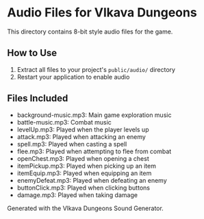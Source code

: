 # Audio Files for Vlkava Dungeons

This directory contains 8-bit style audio files for the game.

## How to Use
1. Extract all files to your project's `public/audio/` directory
2. Restart your application to enable audio

## Files Included
- background-music.mp3: Main game exploration music
- battle-music.mp3: Combat music
- levelUp.mp3: Played when the player levels up
- attack.mp3: Played when attacking an enemy
- spell.mp3: Played when casting a spell
- flee.mp3: Played when attempting to flee from combat
- openChest.mp3: Played when opening a chest
- itemPickup.mp3: Played when picking up an item
- itemEquip.mp3: Played when equipping an item
- enemyDefeat.mp3: Played when defeating an enemy
- buttonClick.mp3: Played when clicking buttons
- damage.mp3: Played when taking damage

Generated with the Vlkava Dungeons Sound Generator.
